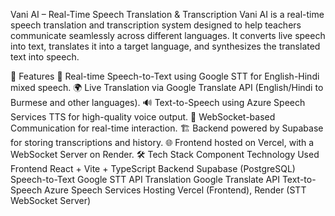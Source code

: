 Vani AI – Real-Time Speech Translation & Transcription
Vani AI is a real-time speech translation and transcription system designed to help teachers communicate seamlessly across different languages. It converts live speech into text, translates it into a target language, and synthesizes the translated text into speech.

🚀 Features
🎤 Real-time Speech-to-Text using Google STT for English-Hindi mixed speech.
🌍 Live Translation via Google Translate API (English/Hindi to Burmese and other languages).
🔊 Text-to-Speech using Azure Speech Services TTS for high-quality voice output.
📡 WebSocket-based Communication for real-time interaction.
🏗 Backend powered by Supabase for storing transcriptions and history.
🌐 Frontend hosted on Vercel, with a WebSocket Server on Render.
🛠️ Tech Stack
Component	Technology Used
Frontend	React + Vite + TypeScript
Backend	Supabase (PostgreSQL)
Speech-to-Text	Google STT API
Translation	Google Translate API
Text-to-Speech	Azure Speech Services
Hosting	Vercel (Frontend), Render (STT WebSocket Server)
